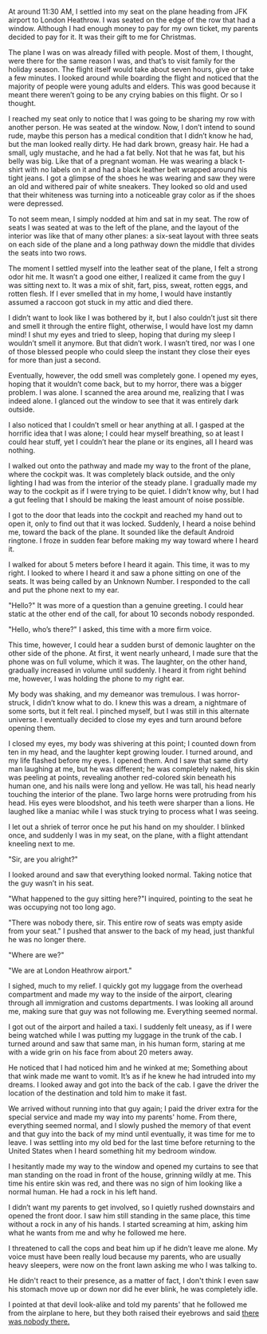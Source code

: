 At around 11:30 AM, I settled into my seat on the plane heading from JFK airport to London Heathrow. I was seated on the edge of the row that had a window. Although I had enough money to pay for my own ticket, my parents decided to pay for it. It was their gift to me for Christmas.

  
The plane I was on was already filled with people. Most of them, I thought, were there for the same reason I was, and that’s to visit family for the holiday season. The flight itself would take about seven hours, give or take a few minutes. I looked around while boarding the flight and noticed that the majority of people were young adults and elders. This was good because it meant there weren’t going to be any crying babies on this flight. Or so I thought.  
 

I reached my seat only to notice that I was going to be sharing my row with another person. He was seated at the window. Now, I don’t intend to sound rude, maybe this person has a medical condition that I didn’t know he had, but the man looked really dirty. He had dark brown, greasy hair. He had a small, ugly mustache, and he had a fat belly. Not that he was fat, but his belly was big. Like that of a pregnant woman. He was wearing a black t-shirt with no labels on it and had a black leather belt wrapped around his tight jeans. I got a glimpse of the shoes he was wearing and saw they were an old and withered pair of white sneakers. They looked so old and used that their whiteness was turning into a noticeable gray color as if the shoes were depressed.  
 

To not seem mean, I simply nodded at him and sat in my seat. The row of seats I was seated at was to the left of the plane, and the layout of the interior was like that of many other planes: a six-seat layout with three seats on each side of the plane and a long pathway down the middle that divides the seats into two rows.  
 

The moment I settled myself into the leather seat of the plane, I felt a strong odor hit me. It wasn’t a good one either, I realized it came from the guy I was sitting next to. It was a mix of shit, fart, piss, sweat, rotten eggs, and rotten flesh. If I ever smelled that in my home, I would have instantly assumed a raccoon got stuck in my attic and died there.

  
I didn’t want to look like I was bothered by it, but I also couldn’t just sit there and smell it through the entire flight, otherwise, I would have lost my damn mind! I shut my eyes and tried to sleep, hoping that during my sleep I wouldn’t smell it anymore. But that didn’t work. I wasn’t tired, nor was I one of those blessed people who could sleep the instant they close their eyes for more than just a second.  
 

Eventually, however, the odd smell was completely gone. I opened my eyes, hoping that it wouldn’t come back, but to my horror, there was a bigger problem. I was alone. I scanned the area around me, realizing that I was indeed alone. I glanced out the window to see that it was entirely dark outside.  
 

I also noticed that I couldn’t smell or hear anything at all. I gasped at the horrific idea that I was alone; I could hear myself breathing, so at least I could hear stuff, yet I couldn’t hear the plane or its engines, all I heard was nothing.

  
I walked out onto the pathway and made my way to the front of the plane, where the cockpit was. It was completely black outside, and the only lighting I had was from the interior of the steady plane. I gradually made my way to the cockpit as if I were trying to be quiet. I didn’t know why, but I had a gut feeling that I should be making the least amount of noise possible.  
 

I got to the door that leads into the cockpit and reached my hand out to open it, only to find out that it was locked. Suddenly, I heard a noise behind me, toward the back of the plane. It sounded like the default Android ringtone. I froze in sudden fear before making my way toward where I heard it.  
 

I walked for about 5 meters before I heard it again. This time, it was to my right. I looked to where I heard it and saw a phone sitting on one of the seats. It was being called by an Unknown Number. I responded to the call and put the phone next to my ear.  
 

"Hello?" It was more of a question than a genuine greeting. I could hear static at the other end of the call, for about 10 seconds nobody responded.  
 

"Hello, who’s there?" I asked, this time with a more firm voice.  
 

This time, however, I could hear a sudden burst of demonic laughter on the other side of the phone. At first, it went nearly unheard, I made sure that the phone was on full volume, which it was. The laughter, on the other hand, gradually increased in volume until suddenly. I heard it from right behind me, however, I was holding the phone to my right ear.  
 

My body was shaking, and my demeanor was tremulous. I was horror-struck, I didn’t know what to do. I knew this was a dream, a nightmare of some sorts, but it felt real. I pinched myself, but I was still in this alternate universe. I eventually decided to close my eyes and turn around before opening them.  
 

I closed my eyes, my body was shivering at this point; I counted down from ten in my head, and the laughter kept growing louder. I turned around, and my life flashed before my eyes. I opened them. And I saw that same dirty man laughing at me, but he was different; he was completely naked, his skin was peeling at points, revealing another red-colored skin beneath his human one, and his nails were long and yellow. He was tall, his head nearly touching the interior of the plane. Two large horns were protruding from his head. His eyes were bloodshot, and his teeth were sharper than a lions. He laughed like a maniac while I was stuck trying to process what I was seeing.  
 

I let out a shriek of terror once he put his hand on my shoulder. I blinked once, and suddenly I was in my seat, on the plane, with a flight attendant kneeling next to me.  
 

"Sir, are you alright?"  
 

I looked around and saw that everything looked normal. Taking notice that the guy wasn’t in his seat.  
 

"What happened to the guy sitting here?"I inquired, pointing to the seat he was occupying not too long ago.  
 

"There was nobody there, sir. This entire row of seats was empty aside from your seat." I pushed that answer to the back of my head, just thankful he was no longer there.  
 

"Where are we?"  
 

"We are at London Heathrow airport."  
 

I sighed, much to my relief. I quickly got my luggage from the overhead compartment and made my way to the inside of the airport, clearing through all immigration and customs departments. I was looking all around me, making sure that guy was not following me. Everything seemed normal.  
 

I got out of the airport and hailed a taxi. I suddenly felt uneasy, as if I were being watched while I was putting my luggage in the trunk of the cab. I turned around and saw that same man, in his human form, staring at me with a wide grin on his face from about 20 meters away.  
 

He noticed that I had noticed him and he winked at me; Something about that wink made me want to vomit. It’s as if he knew he had intruded into my dreams. I looked away and got into the back of the cab. I gave the driver the location of the destination and told him to make it fast.  
 

We arrived without running into that guy again; I paid the driver extra for the special service and made my way into my parents' home. From there, everything seemed normal, and I slowly pushed the memory of that event and that guy into the back of my mind until eventually, it was time for me to leave. I was settling into my old bed for the last time before returning to the United States when I heard something hit my bedroom window.  
 

I hesitantly made my way to the window and opened my curtains to see that man standing on the road in front of the house, grinning wildly at me. This time his entire skin was red, and there was no sign of him looking like a normal human. He had a rock in his left hand.  
 

I didn’t want my parents to get involved, so I quietly rushed downstairs and opened the front door. I saw him still standing in the same place, this time without a rock in any of his hands. I started screaming at him, asking him what he wants from me and why he followed me here.  
 

I threatened to call the cops and beat him up if he didn’t leave me alone. My voice must have been really loud because my parents, who are usually heavy sleepers, were now on the front lawn asking me who I was talking to.

  
He didn't react to their presence, as a matter of fact, I don't think I even saw his stomach move up or down nor did he ever blink, he was completely idle.

I pointed at that devil look-alike and told my parents' that he followed me from the airplane to here, but they both raised their eyebrows and said [there was nobody there.](https://www.reddit.com/user/_Not_Not_Sag)